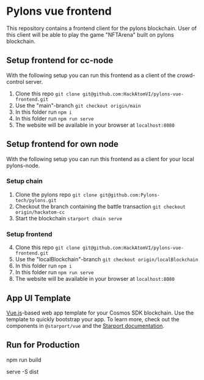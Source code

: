 # Pylons vue frontend
This repository contains a frontend client for the pylons blockchain. User of this client will be able to play the game "NFTArena" built on pylons blockchain.

## Setup frontend for cc-node
With the following setup you can run this frontend as a client of the crowd-control server.
1. Clone this repo `git clone git@github.com:HackAtomVI/pylons-vue-frontend.git`
2. Use the "main"-branch `git checkout origin/main`
3. In this folder run `npm i`
4. In this folder run `npm run serve`
5. The website will be available in your browser at `localhost:8080`

## Setup frontend for own node
With the following setup you can run this frontend as a client for your local pylons-node.
### Setup chain
1. Clone the pylons repo `git clone git@github.com:Pylons-tech/pylons.git`
2. Checkout the branch containing the battle transaction `git checkout origin/hackatom-cc`
3. Start the blockchain `starport chain serve`

### Setup frontend
4. Clone this repo `git clone git@github.com:HackAtomVI/pylons-vue-frontend.git`
5. Use the "localBlockchain"-branch `git checkout origin/localBlockchain`
6. In this folder run `npm i`
7. In this folder run `npm run serve`
8. The website will be available in your browser at `localhost:8080`

## App UI Template

[Vue.js](https://vuejs.org/)-based web app template for your Cosmos SDK blockchain. Use the template to quickly bootstrap your app. To learn more, check out the components in `@starport/vue` and the [Starport documentation](https://docs.starport.network/).

## Run for Production

npm run build

serve -S dist
